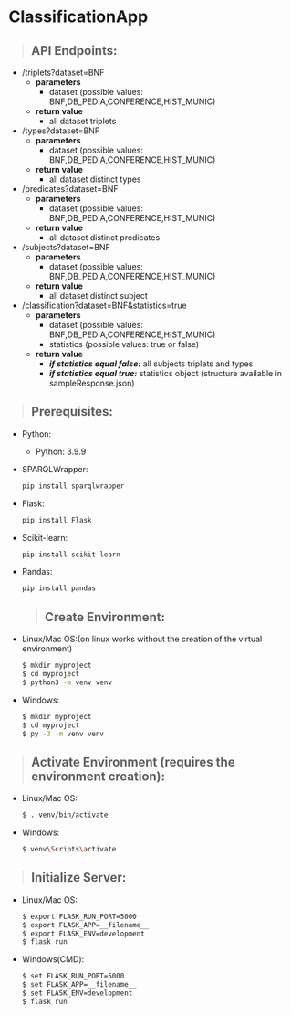 # ClassificationApp
> ## API Endpoints:

- /triplets?dataset=BNF
    - **parameters**
        - dataset (possible values: BNF,DB_PEDIA,CONFERENCE,HIST_MUNIC)
    - **return value**
        - all dataset triplets
- /types?dataset=BNF
    - **parameters**
        - dataset (possible values: BNF,DB_PEDIA,CONFERENCE,HIST_MUNIC)
    - **return value**
        - all dataset distinct types
- /predicates?dataset=BNF
    - **parameters**
        - dataset (possible values: BNF,DB_PEDIA,CONFERENCE,HIST_MUNIC)
    - **return value**
        - all dataset distinct predicates
- /subjects?dataset=BNF
    - **parameters**
        - dataset (possible values: BNF,DB_PEDIA,CONFERENCE,HIST_MUNIC)
    - **return value**
        - all dataset distinct subject
- /classification?dataset=BNF&statistics=true
    - **parameters**
        - dataset (possible values: BNF,DB_PEDIA,CONFERENCE,HIST_MUNIC)
        - statistics (possible values: true or false)
    - **return value**
        - ***if statistics equal false:*** all subjects triplets and types
        - ***if statistics equal true:*** statistics object (structure available in sampleResponse.json)
> ## Prerequisites:

-   Python:
    -   Python: 3.9.9
-   SPARQLWrapper:
    ```bash
    pip install sparqlwrapper
    ```
-   Flask:
    ```bash
    pip install Flask
    ```
-   Scikit-learn:
    ```bash
    pip install scikit-learn
    ```
-   Pandas:

    ```bash
    pip install pandas
    ```

    > ## Create Environment:

-   Linux/Mac OS:(on linux works without the creation of the virtual environment)
    ```bash
    $ mkdir myproject
    $ cd myproject
    $ python3 -m venv venv
    ```
-   Windows:
    ```bash
    $ mkdir myproject
    $ cd myproject
    $ py -3 -m venv venv
    ```

> ## Activate Environment (requires the environment creation):

-   Linux/Mac OS:
    ```bash
    $ . venv/bin/activate
    ```
-   Windows:
    ```bash
    $ venv\Scripts\activate
    ```

> ## Initialize Server:

-   Linux/Mac OS:
    ```bash
    $ export FLASK_RUN_PORT=5000
    $ export FLASK_APP=__filename__
    $ export FLASK_ENV=development
    $ flask run
    ```
-   Windows(CMD):
    ```bash
    $ set FLASK_RUN_PORT=5000
    $ set FLASK_APP=__filename__
    $ set FLASK_ENV=development
    $ flask run
    ```
